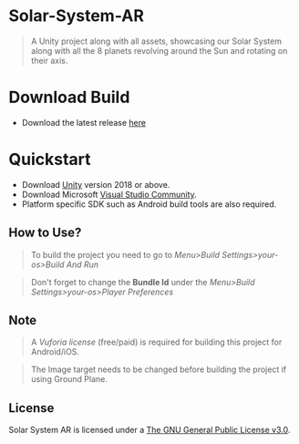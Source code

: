 # Solar-System-AR
> A Unity project along with all assets, showcasing our Solar System along with all the 8 planets revolving around the Sun and rotating on their axis.

# Download Build
- Download the latest release [here](https://github.com/AgrMayank/Solar-System-AR/releases)

# Quickstart
- Download [Unity](https://unity3d.com/get-unity/download/archive) version 2018 or above.
- Download Microsoft [Visual Studio Community](https://visualstudio.microsoft.com/).
- Platform specific SDK such as Android build tools are also required.

## How to Use?
> To build the project you need to go to *Menu>Build Settings>your-os>Build And Run*

> Don't forget to change the **Bundle Id** under the *Menu>Build Settings>your-os>Player Preferences*

## Note
> A *Vuforia license* (free/paid) is required for building this project for Android/iOS.

> The Image target needs to be changed before building the project if using Ground Plane.

## License
Solar System AR is licensed under a [The GNU General Public License v3.0](https://www.gnu.org/licenses/gpl-3.0.en.html).
